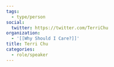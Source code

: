 ```yaml
---
tags:
  - type/person
social:
  twitter: https://twitter.com/TerriChu
organization:
  - '[[Why Should I Care?]]'
title: Terri Chu
categories:
  - role/speaker
---
```



